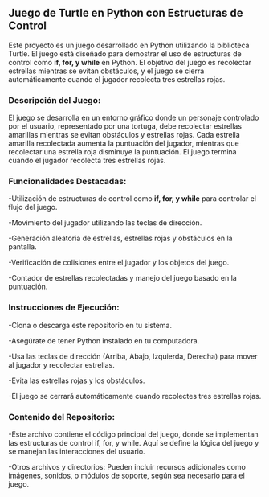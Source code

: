 ## Juego de Turtle en Python con Estructuras de Control

Este proyecto es un juego desarrollado en Python utilizando la biblioteca Turtle. El juego está diseñado para demostrar el uso de estructuras de control como **if, for, y while** en Python. El objetivo del juego es recolectar estrellas mientras se evitan obstáculos, y el juego se cierra automáticamente cuando el jugador recolecta tres estrellas rojas.

### Descripción del Juego:
El juego se desarrolla en un entorno gráfico donde un personaje controlado por el usuario, representado por una tortuga, debe recolectar estrellas amarillas mientras se evitan obstáculos y estrellas rojas. Cada estrella amarilla recolectada aumenta la puntuación del jugador, mientras que recolectar una estrella roja disminuye la puntuación. El juego termina cuando el jugador recolecta tres estrellas rojas.

### Funcionalidades Destacadas:
-Utilización de estructuras de control como **if, for, y while** para controlar el flujo del juego.

-Movimiento del jugador utilizando las teclas de dirección.

-Generación aleatoria de estrellas, estrellas rojas y obstáculos en la pantalla.

-Verificación de colisiones entre el jugador y los objetos del juego.

-Contador de estrellas recolectadas y manejo del juego basado en la puntuación.

### Instrucciones de Ejecución:
-Clona o descarga este repositorio en tu sistema.

-Asegúrate de tener Python instalado en tu computadora.

-Usa las teclas de dirección (Arriba, Abajo, Izquierda, Derecha) para mover al jugador y recolectar estrellas.

-Evita las estrellas rojas y los obstáculos.

-El juego se cerrará automáticamente cuando recolectes tres estrellas rojas.

### Contenido del Repositorio:
-Este archivo contiene el código principal del juego, donde se implementan las estructuras de control if, for, y while. Aquí se define la lógica del juego y se manejan las interacciones del usuario.

-Otros archivos y directorios: Pueden incluir recursos adicionales como imágenes, sonidos, o módulos de soporte, según sea necesario para el juego.
